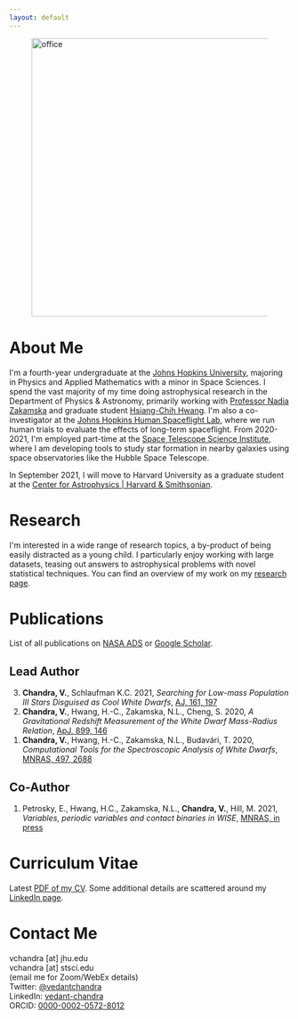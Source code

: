 ```yaml
---
layout: default
---
```


<figure>
<img src="{{site.baseurl}}/assets/office.png" alt="office" width="500"/>
</figure>

<h1 id="about">About Me</h1>

I'm a fourth-year undergraduate at the [Johns Hopkins University](https://www.jhu.edu), majoring in Physics and Applied Mathematics with a minor in Space Sciences. I spend the vast majority of my time doing astrophysical research in the Department of Physics & Astronomy, primarily working with [Professor Nadia Zakamska](https://zakamska.johnshopkins.edu/) and graduate student [Hsiang-Chih Hwang](https://www.hwang-astro.me). I'm also a co-investigator at the [Johns Hopkins Human Spaceflight Lab](https://www.jhuhsl.space), where we run human trials to evaluate the effects of long-term spaceflight. From 2020-2021, I'm employed part-time at the [Space Telescope Science Institute](https://www.stsci.edu), where I am developing tools to study star formation in nearby galaxies using space observatories like the Hubble Space Telescope. 

In September 2021, I will move to Harvard University as a graduate student at the [Center for Astrophysics \| Harvard & Smithsonian](https://pweb.cfa.harvard.edu/). 

<h1 id="Research">Research</h1>

I'm interested in a wide range of research topics, a by-product of being easily distracted as a young child. I particularly enjoy working with large datasets, teasing out answers to astrophysical problems with novel statistical techniques. You can find an overview of my work on my [research page](https://vedantchandra.com/research). 

<h1 id="pub">Publications</h1>

List of all publications on [NASA ADS](https://ui.adsabs.harvard.edu/search/q=%20%20author%3A%22%5Echandra%2C%20vedant%22%2C%20year%3A2020-&sort=date%20desc%2C%20bibcode%20desc&p_=0) or [Google Scholar](https://scholar.google.com/citations?user=eFbbm5UAAAAJ&hl=en). 

<h2>Lead Author</h2>

<ol start=3 reversed="reversed">
  
  <li> <b>Chandra, V.</b>, Schlaufman K.C. 2021, <i>Searching for Low-mass Population III Stars Disguised as Cool White Dwarfs</i>, <a href="https://ui.adsabs.harvard.edu/abs/2021AJ....161..197C/abstract">AJ, 161, 197</a></li>
  
  <li> <b>Chandra, V.</b>, Hwang, H.-C., Zakamska, N.L., Cheng, S. 2020, <i>A Gravitational Redshift Measurement of the White Dwarf Mass-Radius Relation</i>, <a href="https://ui.adsabs.harvard.edu/abs/2020ApJ...899..146C/abstract">ApJ, 899, 146</a></li>
    
  <li> <b>Chandra, V.</b>, Hwang, H.-C., Zakamska, N.L., Budavári, T. 2020, <i>Computational Tools for the Spectroscopic Analysis of White Dwarfs</i>, <a href="https://ui.adsabs.harvard.edu/abs/2020MNRAS.497.2688C/abstract">MNRAS, 497, 2688</a></li>
  
</ol>

<h2>Co-Author</h2>

<ol start=1 reversed="reversed">
  
  <li> Petrosky, E., Hwang, H.C., Zakamska, N.L., <b>Chandra, V.</b>, Hill, M. 2021, <i>Variables, periodic variables and contact binaries in WISE</i>, <a href="https://ui.adsabs.harvard.edu/abs/2020arXiv201204690P/abstract">MNRAS, in press</a></li>
  
</ol>

<h1 id="cv">Curriculum Vitae</h1>

Latest [PDF of my CV]({{site.baseurl}}/assets/cv.pdf). Some additional details are scattered around my [LinkedIn page](https://www.linkedin.com/in/vedant-chandra/). 

<h1 id="contact">Contact Me</h1>

vchandra [at] jhu.edu <br>
vchandra [at] stsci.edu <br>
(email me for Zoom/WebEx details) <br>
Twitter: [@vedantchandra](https://twitter.com/vedantchandra) <br>
LinkedIn: [vedant-chandra](https://www.linkedin.com/in/vedant-chandra/) <br>
ORCID: [0000-0002-0572-8012](http://orcid.org/0000-0002-0572-8012)  <br>
